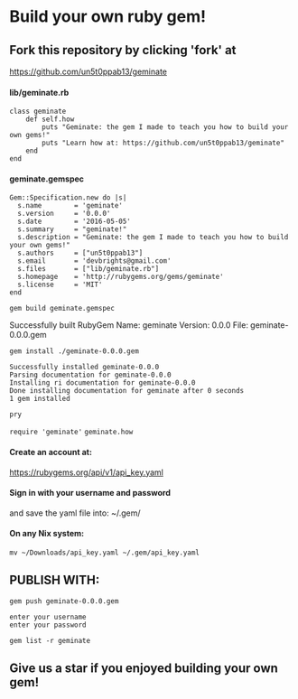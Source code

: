 # Build your own ruby gem!

## Fork this repository by clicking 'fork' at 

https://github.com/un5t0ppab13/geminate

#### lib/geminate.rb

    class geminate
    	def self.how
    		puts "Geminate: the gem I made to teach you how to build your own gems!"
    		puts "Learn how at: https://github.com/un5t0ppab13/geminate"
    	end
    end

#### geminate.gemspec

    Gem::Specification.new do |s|
      s.name        = 'geminate'
      s.version     = '0.0.0'
      s.date        = '2016-05-05'
      s.summary     = "geminate!"
      s.description = "Geminate: the gem I made to teach you how to build your own gems!"
      s.authors     = ["un5t0ppab13"]
      s.email       = 'devbrights@gmail.com'
      s.files       = ["lib/geminate.rb"]
      s.homepage    = 'http://rubygems.org/gems/geminate'
      s.license     = 'MIT'
    end

`gem build geminate.gemspec`
  
  Successfully built RubyGem
  Name: geminate
  Version: 0.0.0
  File: geminate-0.0.0.gem

`gem install ./geminate-0.0.0.gem`

	Successfully installed geminate-0.0.0
	Parsing documentation for geminate-0.0.0
	Installing ri documentation for geminate-0.0.0
	Done installing documentation for geminate after 0 seconds
	1 gem installed

`pry`
  
  `require 'geminate'`
  `geminate.how`

#### Create an account at:

https://rubygems.org/api/v1/api_key.yaml

#### Sign in with your username and password
and save the yaml file into: ~/.gem/

#### On any Nix system:

`mv ~/Downloads/api_key.yaml ~/.gem/api_key.yaml`

## PUBLISH WITH:

`gem push geminate-0.0.0.gem`

	enter your username
	enter your password

`gem list -r geminate`

## Give us a star if you enjoyed building your own gem!
